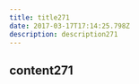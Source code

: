 ```yaml
---
title: title271
date: 2017-03-17T17:14:25.798Z
description: description271
---
```


## content271
  
